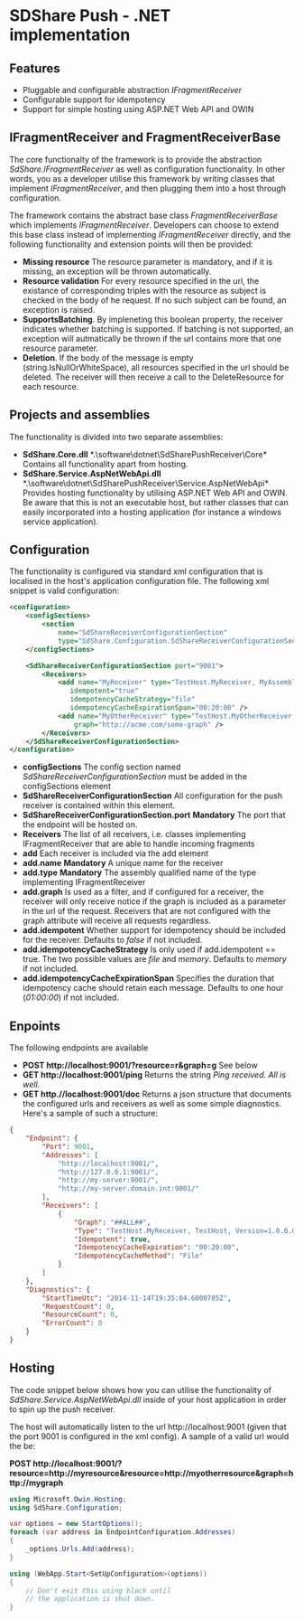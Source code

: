 SDShare Push - .NET implementation
==================================

Features
--------

* Pluggable and configurable abstraction *IFragmentReceiver*
* Configurable support for idempotency
* Support for simple hosting using ASP.NET Web API and OWIN

IFragmentReceiver and FragmentReceiverBase
------------------------------------------
The core functionalty of the framework is to provide the abstraction *SdShare.IFragmentReceiver* as well as configuration functionality. In other words, you as a developer utilise this framework by writing classes that implement *IFragmentReceiver*, and then plugging them into a host through configuration.

The framework contains the abstract base class *FragmentReceiverBase* which implements *IFragmentReceiver*. Developers can choose to extend this base class instead of implementing *IFragmentReceiver* directly, and the following functionality and extension points will then be provided:

* __Missing resource__ The resource parameter is mandatory, and if it is missing, an exception will be thrown automatically.
* __Resource validation__ For every resource specified in the url, the existance of corresponding triples with the resource as subject is checked in the body of he request. If no such subject can be found, an exception is raised.
* __SupportsBatching__. By impleneting this boolean property, the receiver indicates whether batching is supported. If batching is not supported, an exception will autmatically be thrown if the url contains more that one resource parameter.
* __Deletion__. If the body of the message is empty (string.IsNullOrWhiteSpace), all resources specified in the url should be deleted. The receiver will then receive a call to the DeleteResource for each resource.


Projects and assemblies
-----------------------
The functionality is divided into two separate assemblies:

* __SdShare.Core.dll__ *.\software\dotnet\SdSharePushReceiver\Core\* Contains all functionality apart from hosting.
* __SdShare.Service.AspNetWebApi.dll__ *.\software\dotnet\SdSharePushReceiver\Service.AspNetWebApi\* Provides hosting functionality by utilising ASP.NET Web API and OWIN. Be aware that this is not an executable host, but rather classes that can easily incorporated into a hosting application (for instance a windows service application).

Configuration
-------------
The functionality is configured via standard xml configuration that is localised in the host's application configuration file. The following xml snippet is valid configuration:

```xml
<configuration>
    <configSections>
        <section 
            name="SdShareReceiverConfigurationSection" 
            type="SdShare.Configuration.SdShareReceiverConfigurationSection, SdShare.Core"/>
    </configSections>

    <SdShareReceiverConfigurationSection port="9001">
        <Receivers>
            <add name="MyReceiver" type="TestHost.MyReceiver, MyAssembly" 
               idempotent="true"
               idempotencyCacheStrategy="file"
               idempotencyCacheExpirationSpan="00:20:00" />
            <add name="MyOtherReceiver" type="TestHost.MyOtherReceiver, MyAssembly"
                graph="http://acme.com/some-graph" />
        </Receivers>
    </SdShareReceiverConfigurationSection>
</configuration>
```

* __configSections__ The config section named *SdShareReceiverConfigurationSection* must be added in the configSections element
* __SdShareReceiverConfigurationSection__ All configuration for the push receiver is contained within this element.
* __SdShareReceiverConfigurationSection.port__ __Mandatory__ The port that the endpoint will be hosted on.
* __Receivers__ The list of all receivers, i.e. classes implementing IFragmentReceiver that are able to handle incoming fragments
* __add__ Each receiver is included via the add element
* __add.name__ __Mandatory__ A unique name for the receiver
* __add.type__ __Mandatory__ The assembly qualified name of the type implementing IFragmentReceiver
* __add.graph__ Is used as a filter, and if configured for a receiver, the receiver will only receive notice if the graph is included as a parameter in the url of the request. Receivers that are not configured with the graph attribute will receive all requests regardless.
* __add.idempotent__ Whether support for idempotency should be included for the receiver. Defaults to *false* if not included.
* __add.idempotencyCacheStrategy__ Is only used if add.idempotent == true. The two possible values are *file* and *memory*. Defaults to *memory* if not included.
* __add.idempotencyCacheExpirationSpan__ Specifies the duration that idempotency cache should retain each message. Defaults to one hour (*01:00:00*) if not included.

Enpoints
--------
The following endpoints are available
* __POST http://localhost:9001/?resource=r&graph=g__ See below
* __GET http://localhost:9001/ping__ Returns the string *Ping received. All is well.*
* __GET http.//localhost:9001/doc__ Returns a json structure that documents the configured urls and receivers as well as some simple diagnostics. Here's a sample of such a structure:

```Json
{
    "Endpoint": {
        "Port": 9001,
        "Addresses": [
            "http://localhost:9001/",
            "http://127.0.0.1:9001/",
            "http://my-server:9001/",
            "http://my-server.domain.int:9001/"
        ],
        "Receivers": [
            {
                "Graph": "##ALL##",
                "Type": "TestHost.MyReceiver, TestHost, Version=1.0.0.0, Culture=neutral, PublicKeyToken=null",
                "Idempotent": true,
                "IdempotencyCacheExpiration": "00:20:00",
                "IdempotencyCacheMethod": "File"
            }
        ]
    },
    "Diagnostics": {
        "StartTimeUtc": "2014-11-14T19:35:04.6000785Z",
        "RequestCount": 0,
        "ResourceCount": 0,
        "ErrorCount": 0
    }
}
```

Hosting
-------
The code snippet below shows how you can utilise the functionality of *SdShare.Service.AspNetWebApi.dll* inside of your host application in order to spin up the push receiver.

The host will automatically listen to the url http://localhost:9001 (given that the port 9001 is configured in the xml config). A sample of a valid url would the be:

__POST http://localhost:9001/?resource=http://myresource&resource=http://myotherresource&graph=http://mygraph__

```C#
using Microsoft.Owin.Hosting;
using SdShare.Configuration;

var options = new StartOptions();
foreach (var address in EndpointConfiguration.Addresses)
{
	_options.Urls.Add(address);
}

using (WebApp.Start<SetUpConfiguration>(options))
{
	// Don't exit this using block until
	// the application is shut down. 
}
```
